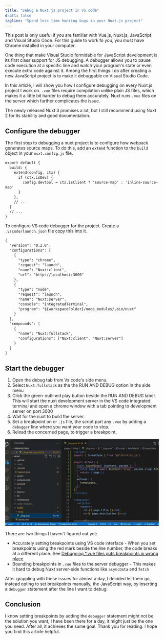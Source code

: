 ```yaml
---
title: "Debug a Nuxt.js project in VS code"
draft: false
tagline: "Spend less time hunting bugs in your Nuxt.js project"
---
```


<notice>
This post is only useful if you are familiar with Vue.js, Nuxt.js, JavaScript and Visual Studio Code. For this guide to work fo you, you must have Chrome installed in your computer.
</notice>

One thing that make Visual Studio formidable for JavaScript development is its first class support for JS debugging. A debugger allows you to pause code execution at a specific line and watch your program's state or even execute extra code against it. Among the first things I do after creating a new JavaScript project is to make it debuggable on Visual Studio Code.

In this article, I will show you how I configure debugging on every Nuxt.js project I work on. `.vue` files require compilation unlike plain JS files, which makes it a little bit harder to debug them accurately. Nuxt runs `.vue` files on the server which further complicates the issue.

<sink> 
The newly released Nuxt 3 promises a lot, but I still recommend using Nuxt 2 for its stability and good documentation.
</sink>

## Configure the debugger

The first step to debugging a nuxt project is to configure how webpack generates source maps. To do this, add an `extend` function to the `build` object in your `nuxt.config.js` file.

```js{}[nuxt.config.js]
export default {
  build: {
    extend(config, ctx) {
      if (ctx.isDev) {
        config.devtool = ctx.isClient ? 'source-map' : 'inline-source-map'
      }
    },
    // ...
  }
  // ...
}
```

To configure VS code debugger for the project. Create a `.vscode/launch.json` file copy this into it.

```json{}[.vscode/launch.json]
{
  "version": "0.2.0",
  "configurations": [
    {
      "type": "chrome",
      "request": "launch",
      "name": "Nuxt:client",
      "url": "http://localhost:3000"
    },
    {
      "type": "node",
      "request": "launch",
      "name": "Nuxt:server",
      "console": "integratedTerminal",
      "program": "${workspaceFolder}/node_modules/.bin/nuxt"
    }
  ],
  "compounds": [
    {
      "name": "Nuxt:fullstack",
      "configurations": ["Nuxt:client", "Nuxt:server"]
    }
  ]
}
```

## Start the debugger

1. Open the debug tab from Vs code's side menu.
2. Select `Nuxt:fullstack` as the the RUN AND DEBUG option in the side menu
3. Click the green-outlined play button beside the RUN AND DEBUG label. This will start the nuxt development server in the VS code integrated terminal and open a chrome window with a tab pointing to development server on port 3000
4. Wait for the nuxt to build the server.
5. Set a breakpoint on or `.js` file, the script part any `.vue` by adding a `debugger` line where you want your code to stop.
6. Reload the concerned page, to trigger a breakpoint.

<img format="gif" src="/demo.gif"></img>

<pitfall>

There are two things I haven't figured out yet:

- Accurately setting breakpoints using VS code interface - When you set breakpoints using the red mark beside the line number, the code breaks at a different place. See [Debugging \*.vue files puts breakpoints in wrong place](https://github.com/vuejs/vetur/issues/1399)
- Bounding breakpoints in `.vue` files to the server debugger - This makes it hard to debug Nuxt server-side functions like `asyncData` and `fetch`

After grappling with these issues for almost a day, I decided let them go, instead opting to set breakpoints manually, the JavaScript way, by inserting a `debugger` statement after the line I want to debug.

</pitfall>

## Conclusion

I know setting breakpoints by adding the `debugger` statement might not be the solution you want, I have been there for a day, it might just be the one you need. After all, it achieves the same goal.
Thank you for reading. I hope you find this article helpful.
